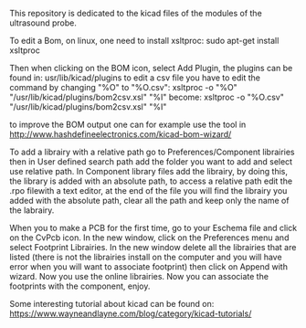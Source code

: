 This repository is dedicated to the kicad files of the modules of the ultrasound probe.

To edit a Bom, on linux, one need to install xsltproc:
sudo apt-get install xsltproc

Then when clicking on the BOM icon, select Add Plugin, the plugins can be found in:
usr/lib/kicad/plugins
to edit a csv file you have to edit the command by changing "%O" to "%O.csv": 
xsltproc -o "%O" "/usr/lib/kicad/plugins/bom2csv.xsl" "%I"
become:
xsltproc -o "%O.csv" "/usr/lib/kicad/plugins/bom2csv.xsl" "%I"

to improve the BOM output one can for example use the tool in http://www.hashdefineelectronics.com/kicad-bom-wizard/

To add a librairy with a relative path go to Preferences/Component librairies then in User defined search path add the folder you want to add and select use relative path. In Component library files add the librairy, by doing this, the library is added with an absolute path, to access a relative path edit the .rpo filewith a text editor, at the end of the file you will find the librairy you added with the absolute path, clear all the path and keep only the name of the labrairy.

When you to make a PCB for the first time, go to your Eschema file and click on the CvPcb icon. In the new window, click on the Preferences menu and select Footprint Librairies. In the new window delete all the librairies that are listed (there is not the librairies install on the computer and you will have error when you will want to associate footprint) then click on Append with wizard. Now you use the online librairies. Now you can associate the footprints with the component, enjoy.

Some interesting tutorial about kicad can be found on: https://www.wayneandlayne.com/blog/category/kicad-tutorials/
